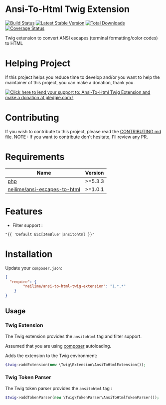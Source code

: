 # Ansi-To-Html Twig Extension

[![Build Status](https://travis-ci.org/neilime/ansi-to-html-twig-extension.svg?branch=master)](https://travis-ci.org/neilime/ansi-to-html-twig-extension)
[![Latest Stable Version](https://poser.pugx.org/neilime/ansi-to-html-twig-extension/v/stable.svg)](https://packagist.org/packages/neilime/ansi-to-html-twig-extension)
[![Total Downloads](https://poser.pugx.org/neilime/ansi-to-html-twig-extension/downloads.svg)](https://packagist.org/packages/neilime/ansi-to-html-twig-extension)
[![Coverage Status](https://coveralls.io/repos/github/neilime/ansi-to-html-twig-extension/badge.svg?branch=master)](https://coveralls.io/github/neilime/ansi-to-html-twig-extension?branch=master)

Twig extension to convert ANSI escapes (terminal formatting/color codes) to HTML

# Helping Project

If this project helps you reduce time to develop and/or you want to help the maintainer of this project, you can make a donation, thank you.

<a href='https://pledgie.com/campaigns/33104'><img alt='Click here to lend your support to: Ansi-To-Html Twig Extension and make a donation at pledgie.com !' src='https://pledgie.com/campaigns/33104.png?skin_name=chrome' border='0' ></a>

# Contributing

If you wish to contribute to this project, please read the [CONTRIBUTING.md](CONTRIBUTING.md) file.
NOTE : If you want to contribute don't hesitate, I'll review any PR.

# Requirements

Name | Version
-----|--------
[php](https://secure.php.net/) | >=5.3.3
[neilime/ansi-escapes-to-html](https://github.com/neilime/ansi-escapes-to-html) | >=1.0.1

# Features

 * Filter support :
```twig
"{{ 'Default ESC[34mBlue'|ansitohtml }}"
```

# Installation

Update your `composer.json`:

```json
{
  "require": {
        "neilime/ansi-to-html-twig-extension": "1.*.*"
    }
}
```

## Usage

### Twig Extension

The Twig extension provides the `ansitohtml` tag and filter support.

Assumed that you are using [composer](http://getcomposer.org) autoloading.

Adds the extension to the Twig environment:
```php
$twig->addExtension(new \Twig\Extension\AnsiToHtmlExtension());
```
### Twig Token Parser

The Twig token parser provides the `ansitohtml` tag :
```php
$twig->addTokenParser(new \Twig\TokenParser\AnsiToHtmlTokenParser());
```
